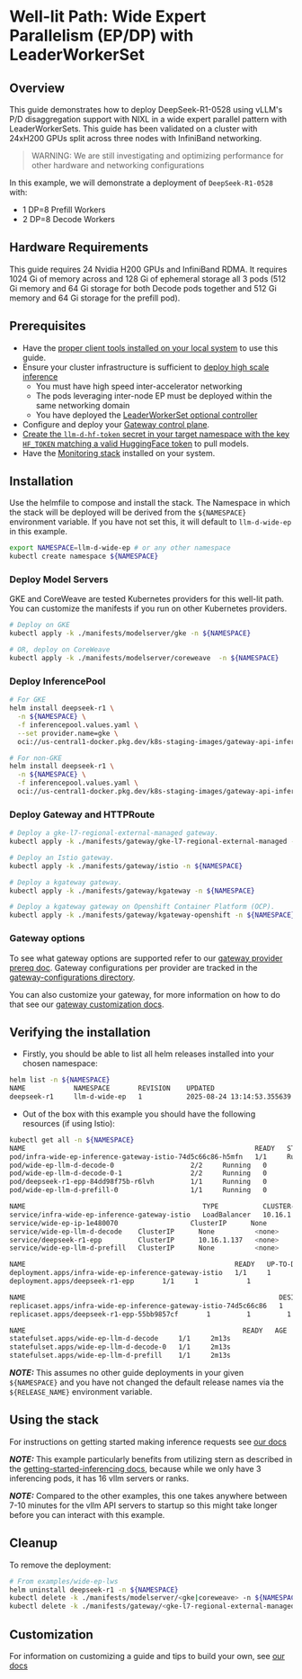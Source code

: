 # Well-lit Path: Wide Expert Parallelism (EP/DP) with LeaderWorkerSet

## Overview

This guide demonstrates how to deploy DeepSeek-R1-0528 using vLLM's P/D disaggregation support with NIXL in a wide expert parallel pattern with LeaderWorkerSets. This guide has been validated on a cluster with 24xH200 GPUs split across three nodes with InfiniBand networking.

> WARNING: We are still investigating and optimizing performance for other hardware and networking configurations

In this example, we will demonstrate a deployment of `DeepSeek-R1-0528` with:

- 1 DP=8 Prefill Workers
- 2 DP=8 Decode Workers

## Hardware Requirements

This guide requires 24 Nvidia H200 GPUs and InfiniBand RDMA. It requires 1024 Gi of memory across and 128 Gi of ephemeral storage all 3 pods (512 Gi memory and 64 Gi storage for both Decode pods together and 512 Gi memory and 64 Gi storage for the prefill pod).

## Prerequisites

- Have the [proper client tools installed on your local system](../prereq/client-setup/README.md) to use this guide.
- Ensure your cluster infrastructure is sufficient to [deploy high scale inference](../prereq/infrastructure/README.md)
  - You must have high speed inter-accelerator networking
  - The pods leveraging inter-node EP must be deployed within the same networking domain
  - You have deployed the [LeaderWorkerSet optional controller](../prereq/infrastructure/README.md#optional-install-leaderworkerset-for-multi-host-inference)
- Configure and deploy your [Gateway control plane](../prereq/gateway-provider/README.md).
- [Create the `llm-d-hf-token` secret in your target namespace with the key `HF_TOKEN` matching a valid HuggingFace token](../prereq/client-setup/README.md#huggingface-token) to pull models.
- Have the [Monitoring stack](../../docs/monitoring/README.md) installed on your system.

## Installation

Use the helmfile to compose and install the stack. The Namespace in which the stack will be deployed will be derived from the `${NAMESPACE}` environment variable. If you have not set this, it will default to `llm-d-wide-ep` in this example.

```bash
export NAMESPACE=llm-d-wide-ep # or any other namespace
kubectl create namespace ${NAMESPACE}
```

### Deploy Model Servers

GKE and CoreWeave are tested Kubernetes providers for this well-lit path. You can customize the manifests if you run on other Kubernetes providers.

```bash
# Deploy on GKE
kubectl apply -k ./manifests/modelserver/gke -n ${NAMESPACE}

# OR, deploy on CoreWeave
kubectl apply -k ./manifests/modelserver/coreweave  -n ${NAMESPACE}
```

### Deploy InferencePool

```bash
# For GKE
helm install deepseek-r1 \
  -n ${NAMESPACE} \
  -f inferencepool.values.yaml \
  --set provider.name=gke \
  oci://us-central1-docker.pkg.dev/k8s-staging-images/gateway-api-inference-extension/charts/inferencepool --version v1.0.0

# For non-GKE
helm install deepseek-r1 \
  -n ${NAMESPACE} \
  -f inferencepool.values.yaml \
  oci://us-central1-docker.pkg.dev/k8s-staging-images/gateway-api-inference-extension/charts/inferencepool --version v1.0.0
```

### Deploy Gateway and HTTPRoute

```bash
# Deploy a gke-l7-regional-external-managed gateway.
kubectl apply -k ./manifests/gateway/gke-l7-regional-external-managed -n ${NAMESPACE}

# Deploy an Istio gateway.
kubectl apply -k ./manifests/gateway/istio -n ${NAMESPACE}

# Deploy a kgateway gateway.
kubectl apply -k ./manifests/gateway/kgateway -n ${NAMESPACE}

# Deploy a kgateway gateway on Openshift Container Platform (OCP).
kubectl apply -k ./manifests/gateway/kgateway-openshift -n ${NAMESPACE}
```

### Gateway options

To see what gateway options are supported refer to our [gateway provider prereq doc](../prereq/gateway-provider/README.md#supported-providers). Gateway configurations per provider are tracked in the [gateway-configurations directory](../prereq/gateway-provider/common-configurations/).

You can also customize your gateway, for more information on how to do that see our [gateway customization docs](../../docs/customizing-your-gateway.md).

## Verifying the installation

- Firstly, you should be able to list all helm releases installed into your chosen namespace:

```bash
helm list -n ${NAMESPACE}
NAME            NAMESPACE       REVISION    UPDATED                                 STATUS      CHART                       APP VERSION
deepseek-r1     llm-d-wide-ep   1           2025-08-24 13:14:53.355639 -0700 PDT    deployed    inferencepool-v1.0          v0.3.0
```

- Out of the box with this example you should have the following resources (if using Istio):

```bash
kubectl get all -n ${NAMESPACE}
NAME                                                         READY   STATUS    RESTARTS   AGE
pod/infra-wide-ep-inference-gateway-istio-74d5c66c86-h5mfn   1/1     Running   0          2m22s
pod/wide-ep-llm-d-decode-0                   2/2     Running   0          2m13s
pod/wide-ep-llm-d-decode-0-1                 2/2     Running   0          2m13s
pod/deepseek-r1-epp-84dd98f75b-r6lvh         1/1     Running   0          2m14s
pod/wide-ep-llm-d-prefill-0                  1/1     Running   0          2m13s

NAME                                            TYPE           CLUSTER-IP    EXTERNAL-IP   PORT(S)                        AGE
service/infra-wide-ep-inference-gateway-istio   LoadBalancer   10.16.1.34    10.16.4.2     15021:30312/TCP,80:33662/TCP   2m22s
service/wide-ep-ip-1e480070                  ClusterIP      None          <none>        54321/TCP                      2d4h
service/wide-ep-llm-d-decode    ClusterIP      None          <none>        <none>                         2m13s
service/deepseek-r1-epp         ClusterIP      10.16.1.137   <none>        9002/TCP                       2d4h
service/wide-ep-llm-d-prefill   ClusterIP      None          <none>        <none>                         2m13s

NAME                                                    READY   UP-TO-DATE   AVAILABLE   AGE
deployment.apps/infra-wide-ep-inference-gateway-istio   1/1     1            1           2m22s
deployment.apps/deepseek-r1-epp       1/1     1            1           2m14s

NAME                                                               DESIRED   CURRENT   READY   AGE
replicaset.apps/infra-wide-ep-inference-gateway-istio-74d5c66c86   1         1         1       2m22s
replicaset.apps/deepseek-r1-epp-55bb9857cf       1         1         1       2m14s

NAME                                                      READY   AGE
statefulset.apps/wide-ep-llm-d-decode     1/1     2m13s
statefulset.apps/wide-ep-llm-d-decode-0   1/1     2m13s
statefulset.apps/wide-ep-llm-d-prefill    1/1     2m13s
```

**_NOTE:_** This assumes no other guide deployments in your given `${NAMESPACE}` and you have not changed the default release names via the `${RELEASE_NAME}` environment variable.

## Using the stack

For instructions on getting started making inference requests see [our docs](../../docs/getting-started-inferencing.md)

**_NOTE:_** This example particularly benefits from utilizing stern as described in the [getting-started-inferencing docs](../../docs/getting-started-inferencing.md#following-logs-for-requests), because while we only have 3 inferencing pods, it has 16 vllm servers or ranks.

**_NOTE:_** Compared to the other examples, this one takes anywhere between 7-10 minutes for the vllm API servers to startup so this might take longer before you can interact with this example.

## Cleanup

To remove the deployment:

```bash
# From examples/wide-ep-lws
helm uninstall deepseek-r1 -n ${NAMESPACE}
kubectl delete -k ./manifests/modelserver/<gke|coreweave> -n ${NAMESPACE}
kubectl delete -k ./manifests/gateway/<gke-l7-regional-external-managed|istio|kgateway|kgateway-openshift> -n ${NAMESPACE}
```

## Customization

For information on customizing a guide and tips to build your own, see [our docs](../../docs/customizing-a-guide.md)
